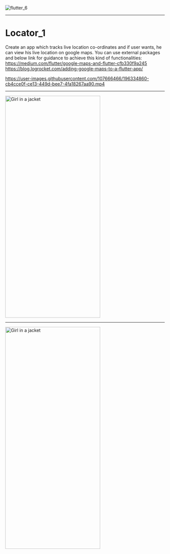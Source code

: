 ![flutter_6](https://user-images.githubusercontent.com/107666466/196156982-d724a0df-971c-4f0f-bf59-bc56fad02fe5.png)

<!-- <img src="https://user-images.githubusercontent.com/107666466/196148682-5233b5f7-ddda-422d-be49-7af1695b37ef.png" width="1200" height="280"> -->

---

# Locator_1
Create an app which tracks live location co-ordinates and if user wants, he can view his live location on google maps.
You can use external packages and below link for guidance to achieve this kind of functionalities:
https://medium.com/flutter/google-maps-and-flutter-cfb330f9a245
https://blog.logrocket.com/adding-google-maps-to-a-flutter-app/


https://user-images.githubusercontent.com/107666466/196334860-cb4cce0f-ce13-449d-bee7-4fa18267aa90.mp4


---


<img src="" alt="Girl in a jacket" width="300" height="700">

---
  
<img src="" alt="Girl in a jacket" width="300" height="700">








